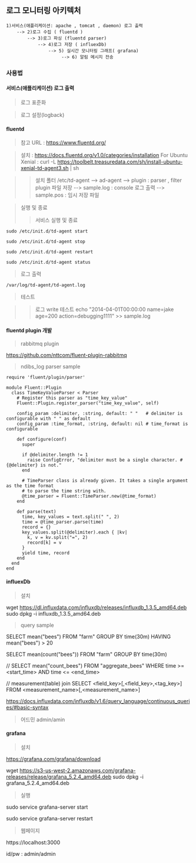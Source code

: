 
## 로그 모니터링 아키텍처

    1)서비스(애플리케이션: apache , tomcat , daemon) 로그 출력 
        --> 2)로그 수집 ( fluentd ) 
            --> 3)로그 파싱 (fluentd parser) 
                --> 4)로그 저장 ( influexDb) 
                    --> 5) 실시간 모니터링 그래프( grafana)
                         --> 6) 알림 메시지 전송
    
### 사용법

#### 서비스(애플리케이션) 로그 출력 
> 로그 표준화

> 로그 설정(logback)
    
#### fluentd
> 참고 URL : https://www.fluentd.org/

> 설치 : https://docs.fluentd.org/v1.0/categories/installation
   For Ubuntu Xenial : curl -L https://toolbelt.treasuredata.com/sh/install-ubuntu-xenial-td-agent3.sh | sh

  >> 설치 폴터 
     /etc/td-agent
           --> ad-agent
           --> plugin         : parser , filter plugin 파일 저장 
           --> sample.log     : console 로그 출력 
           --> sample.pos     : 임시 저장 파일 
     
     
> 실행 및 종료
 >> 서비스 실행 및 종료
 
    sudo /etc/init.d/td-agent start

    sudo /etc/init.d/td-agent stop
 
    sudo /etc/init.d/td-agent restart
 
    sudo /etc/init.d/td-agent status
    

> 로그 출력

    /var/log/td-agent/td-agent.log
     
> 테스트

>> 로그 write 테스트
   echo "2014-04-01T00:00:00 name=jake age=200 action=debugging1111" >> sample.log
   

#### fluentd plugin 개발

> rabbitmq plugin

https://github.com/nttcom/fluent-plugin-rabbitmq


> ndibs_log parser sample

    require 'fluent/plugin/parser'
    
    module Fluent::Plugin
      class TimeKeyValueParser < Parser
        # Register this parser as "time_key_value"
        Fluent::Plugin.register_parser("time_key_value", self)
    
        config_param :delimiter, :string, default: " "   # delimiter is configurable with " " as default
        config_param :time_format, :string, default: nil # time_format is configurable
    
        def configure(conf)
          super
    
          if @delimiter.length != 1
            raise ConfigError, "delimiter must be a single character. #{@delimiter} is not."
          end
    
          # TimeParser class is already given. It takes a single argument as the time format
          # to parse the time string with.
          @time_parser = Fluent::TimeParser.new(@time_format)
        end
    
        def parse(text)
          time, key_values = text.split(" ", 2)
          time = @time_parser.parse(time)
          record = {}
          key_values.split(@delimiter).each { |kv|
            k, v = kv.split("=", 2)
            record[k] = v
          }
          yield time, record
        end
      end
    end

  



#### influexDb
> 설치

wget https://dl.influxdata.com/influxdb/releases/influxdb_1.3.5_amd64.deb
sudo dpkg -i influxdb_1.3.5_amd64.deb


> query sample

  SELECT mean("bees") FROM "farm" GROUP BY time(30m) HAVING mean("bees") > 20
  
  SELECT mean(count("bees")) FROM "farm" GROUP BY time(30m)
  
  // 
  SELECT mean("count_bees") FROM "aggregate_bees" WHERE time >= <start_time> AND time <= <end_time>
  
  // measurement(table) join
  SELECT <field_key>[,<field_key>,<tag_key>] FROM <measurement_name>[,<measurement_name>]
   
   https://docs.influxdata.com/influxdb/v1.6/query_language/continuous_queries/#basic-syntax
   
   

> 어드민
  admin/amin
  

#### grafana
> 설치
  
   https://grafana.com/grafana/download
   
   wget https://s3-us-west-2.amazonaws.com/grafana-releases/release/grafana_5.2.4_amd64.deb 
   sudo dpkg -i grafana_5.2.4_amd64.deb 
 
> 실행

   sudo service grafana-server start
   
   sudo service grafana-server restart
   
> 웹페이지

  https://localhost:3000
  
  id/pw   : admin/admin
   
 
   
   

  

